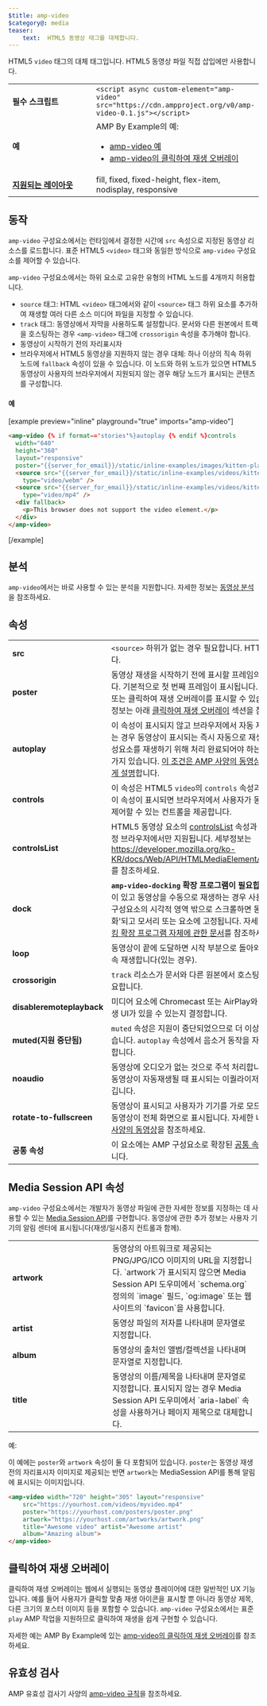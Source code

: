 ```yaml
---
$title: amp-video
$category@: media
teaser:
    text:  HTML5 동영상 태그를 대체합니다.
---
```



<!--
       Copyright 2016 The AMP HTML Authors. All Rights Reserved.

       Licensed under the Apache License, Version 2.0 (the "License");
     you may not use this file except in compliance with the License.
     You may obtain a copy of the License at

     http://www.apache.org/licenses/LICENSE-2.0

     Unless required by applicable law or agreed to in writing, software
     distributed under the License is distributed on an "AS-IS" BASIS,
     WITHOUT WARRANTIES OR CONDITIONS OF ANY KIND, either express or implied.
     See the License for the specific language governing permissions and
     limitations under the License.
-->



HTML5 `video` 태그의 대체 태그입니다. HTML5 동영상 파일 직접 삽입에만 사용합니다.

<table>
  <tr>
    <td width="40%"><strong>필수 스크립트</strong></td>
    <td><code>&lt;script async custom-element="amp-video" src="https://cdn.ampproject.org/v0/amp-video-0.1.js">&lt;/script></code></td>
  </tr>
  <tr>
    <td width="40%"><strong>예</strong></td>
    <td>AMP By Example의 예:<ul>
      <li><a href="https://ampbyexample.com/components/amp-video/">amp-video 예</a></li>
      <li><a href="https://ampbyexample.com/advanced/click-to-play_overlay_for_amp-video/">amp-video의 클릭하여 재생 오버레이</a></li></ul></td>
    </tr>
    <tr>
      <td class="col-fourty"><strong><a href="../../../documentation/guides-and-tutorials/develop/style_and_layout/control_layout.md">지원되는 레이아웃</a></strong></td>
      <td>fill, fixed, fixed-height, flex-item, nodisplay, responsive</td>
    </tr>
  </table>

## 동작 <a name="behavior"></a>

`amp-video` 구성요소에서는 런타임에서 결정한 시간에 `src` 속성으로 지정된 동영상 리소스를 로드합니다. 표준 HTML5 `<video>` 태그와 동일한 방식으로 `amp-video` 구성요소를 제어할 수 있습니다.

`amp-video` 구성요소에서는 하위 요소로 고유한 유형의 HTML 노드를 4개까지 허용합니다.

* `source` 태그: HTML `<video>` 태그에서와 같이 `<source>` 태그 하위 요소를 추가하여 재생할 여러 다른 소스 미디어 파일을 지정할 수 있습니다.
* `track` 태그: 동영상에서 자막을 사용하도록 설정합니다. 문서와 다른 원본에서 트랙을 호스팅하는 경우 `<amp-video>` 태그에 `crossorigin` 속성을 추가해야 합니다.
* 동영상이 시작하기 전의 자리표시자
* 브라우저에서 HTML5 동영상을 지원하지 않는 경우 대체: 하나 이상의 직속 하위 노드에 `fallback` 속성이 있을 수 있습니다. 이 노드와 하위 노드가 있으면 HTML5 동영상이 사용자의 브라우저에서 지원되지 않는 경우 해당 노드가 표시되는 콘텐츠를 구성합니다.

#### 예 <a name="example"></a>

[example preview="inline" playground="true" imports="amp-video"]
```html
<amp-video {% if format=='stories'%}autoplay {% endif %}controls
  width="640"
  height="360"
  layout="responsive"
  poster="{{server_for_email}}/static/inline-examples/images/kitten-playing.png">
  <source src="{{server_for_email}}/static/inline-examples/videos/kitten-playing.webm"
    type="video/webm" />
  <source src="{{server_for_email}}/static/inline-examples/videos/kitten-playing.mp4"
    type="video/mp4" />
  <div fallback>
    <p>This browser does not support the video element.</p>
  </div>
</amp-video>
```
[/example]

## 분석 <a name="analytics"></a>

`amp-video`에서는 바로 사용할 수 있는 분석을 지원합니다. 자세한 정보는 [동영상 분석](https://github.com/ampproject/amphtml/blob/main/extensions/amp-analytics/amp-video-analytics.md)을 참조하세요.

## 속성 <a name="attributes"></a>

<table>
  <tr>
    <td width="40%"><strong>src</strong></td>
    <td><code>&lt;source&gt;</code> 하위가 없는 경우 필요합니다. HTTPS여야 합니다.</td>
  </tr>
  <tr>
    <td width="40%"><strong>poster</strong></td>
    <td>동영상 재생을 시작하기 전에 표시할 프레임의 이미지입니다. 기본적으로
        첫 번째 프레임이 표시됩니다.
        <br>
        또는 클릭하여 재생 오버레이를 표시할 수 있습니다. 세부정보는 아래 <a href="#click-to-play-overlay">클릭하여 재생 오버레이</a> 섹션을 참조하세요.</td>
      </tr>
      <tr>
        <td width="40%"><strong>autoplay</strong></td>
        <td>이 속성이 표시되지 않고 브라우저에서 자동 재생을 지원하는 경우 동영상이 표시되는 즉시 자동으로
            재생됩니다. 구성요소를 재생하기 위해 처리 완료되어야 하는 조건이 몇 가지 있습니다.
            <a href="https://github.com/ampproject/amphtml/blob/main/spec/amp-video-interface.md#autoplay">이 조건은 AMP 사양의 동영상에서 간략하게 설명</a>합니다.</td>
        </tr>
        <tr>
          <td width="40%"><strong>controls</strong></td>
          <td>이 속성은 HTML5 <code>video</code>의 <code>controls</code> 속성과 비슷합니다. 이 속성이 표시되면 브라우저에서 사용자가 동영상 재생을 제어할 수 있는 컨트롤을 제공합니다.</td>
        </tr>
        <tr>
          <td width="40%"><strong>controlsList</strong></td>
          <td>HTML5 동영상 요소의 <a href="https://developer.mozilla.org/ko-KR/docs/Web/API/HTMLMediaElement/controlsList">controlsList</a> 속성과 같습니다. 특정 브라우저에서만 지원됩니다. 세부정보는 <a href="https://developer.mozilla.org/ko-KR/docs/Web/API/HTMLMediaElement/controlsList">https://developer.mozilla.org/ko-KR/docs/Web/API/HTMLMediaElement/controlsList</a>를 참조하세요.</td>
        </tr>
        <tr>
          <td width="40%"><strong>dock</strong></td>
          <td><strong><code>amp-video-docking</code> 확장 프로그램이 필요합니다.</strong> 이 속성이 있고 동영상을 수동으로 재생하는 경우 사용자가 동영상 구성요소의 시각적 영역 밖으로 스크롤하면 동영상이 '최소화'되고 모서리 또는 요소에 고정됩니다.
              자세한 내용은 <a href="amp-video-docking.md">도킹 확장 프로그램 자체에 관한 문서</a>를 참조하세요.</td>
          </tr>
          <tr>
            <td width="40%"><strong>loop</strong></td>
            <td>동영상이 끝에 도달하면 시작 부분으로 돌아와 자동으로 연속 재생합니다(있는 경우).</td>
          </tr>
          <tr>
            <td width="40%"><strong>crossorigin</strong></td>
            <td><code>track</code> 리소스가 문서와 다른 원본에서 호스팅되는 경우 필요합니다.</td>
          </tr>
          <tr>
            <td width="40%"><strong>disableremoteplayback</strong></td>
            <td>미디어 요소에 Chromecast 또는 AirPlay와 같은 원격 재생 UI가 있을 수 있는지 결정합니다.</td>
          </tr>
          <tr>
            <td width="40%"><strong>muted(지원 중단됨)</strong></td>
            <td><code>muted</code> 속성은 지원이 중단되었으므로 더 이상 적용되지 않습니다. <code>autoplay</code> 속성에서 음소거 동작을 자동으로 제어합니다.</td>
          </tr>
          <tr>
            <td width="40%"><strong>noaudio</strong></td>
            <td>동영상에 오디오가 없는 것으로 주석 처리합니다. 그러면 동영상이 자동재생될 때 표시되는
                이퀄라이저 아이콘을 숨깁니다.</td>
            </tr>
            <tr>
              <td width="40%"><strong>rotate-to-fullscreen</strong></td>
              <td>동영상이 표시되고 사용자가 기기를 가로 모드로 회전하면 동영상이 전체 화면으로 표시됩니다. 자세한 내용은 <a href="https://github.com/ampproject/amphtml/blob/main/spec/amp-video-interface.md#rotate-to-fullscreen">AMP 사양의 동영상</a>을 참조하세요.</td>
            </tr>
            <tr>
              <td width="40%"><strong>공통 속성</strong></td>
              <td>이 요소에는 AMP 구성요소로 확장된 <a href="../../../documentation/guides-and-tutorials/learn/common_attributes.md">공통 속성</a>이 포함됩니다.</td>
            </tr>
          </table>

## Media Session API 속성 <a name="media-session-api-attributes"></a>

`amp-video` 구성요소에서는 개발자가 동영상 파일에 관한 자세한 정보를 지정하는 데 사용할 수 있는 [Media Session API](https://developers.google.com/web/updates/2017/02/media-session)를 구현합니다. 동영상에 관한 추가 정보는 사용자 기기의 알림 센터에 표시됩니다(재생/일시중지 컨트롤과 함께).

<table>
  <tr>
    <td width="40%"><strong>artwork</strong></td>
    <td>동영상의 아트워크로 제공되는 PNG/JPG/ICO 이미지의 URL을 지정합니다. `artwork`가 표시되지 않으면 Media Session API 도우미에서 `schema.org` 정의의 `image` 필드, `og:image` 또는 웹사이트의 `favicon`을 사용합니다.</td>
  </tr>
  <tr>
    <td width="40%"><strong>artist</strong></td>
    <td>동영상 파일의 저자를 나타내며 문자열로 지정합니다.</td>
  </tr>
  <tr>
    <td width="40%"><strong>album</strong></td>
    <td>동영상의 출처인 앨범/컬렉션을 나타내며 문자열로 지정합니다.</td>
  </tr>
  <tr>
    <td width="40%"><strong>title</strong></td>
    <td>동영상의 이름/제목을 나타내며 문자열로 지정합니다. 표시되지 않는 경우 Media Session API 도우미에서 `aria-label` 속성을 사용하거나 페이지 제목으로 대체합니다.</td>
  </tr>
</table>

예:

이 예에는 `poster`와 `artwork` 속성이 둘 다 포함되어 있습니다. `poster`는 동영상 재생 전의 자리표시자 이미지로 제공되는 반면 `artwork`는 MediaSession API를 통해 알림에 표시되는 이미지입니다.

```html
<amp-video width="720" height="305" layout="responsive"
    src="https://yourhost.com/videos/myvideo.mp4"
    poster="https://yourhost.com/posters/poster.png"
    artwork="https://yourhost.com/artworks/artwork.png"
    title="Awesome video" artist="Awesome artist"
    album="Amazing album">
</amp-video>
```

## 클릭하여 재생 오버레이 <a name="click-to-play-overlay"></a>

클릭하여 재생 오버레이는 웹에서 실행되는 동영상 플레이어에 대한 일반적인 UX 기능입니다.  예를 들어 사용자가 클릭할 맞춤 재생 아이콘을 표시할 뿐 아니라 동영상 제목, 다른 크기의 포스터 이미지 등을 포함할 수 있습니다.  `amp-video` 구성요소에서는 표준 `play` AMP 작업을 지원하므로 클릭하여 재생을 쉽게 구현할 수 있습니다.

자세한 예는 AMP By Example에 있는 [amp-video의 클릭하여 재생 오버레이](https://ampbyexample.com/advanced/click-to-play_overlay_for_amp-video/)를 참조하세요.

## 유효성 검사 <a name="validation"></a>

AMP 유효성 검사기 사양의 [amp-video 규칙](https://github.com/ampproject/amphtml/blob/main/validator/validator-main.protoascii)을 참조하세요.
